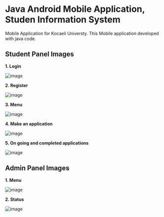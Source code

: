 # Java Android Mobile Application, Studen Information System
Mobile Application for Kocaeli Universty. This Mobile application developed with java code.

**Student Panel Images**
---
**1. Login**

![image](https://github.com/Serhatkacmaz/Java-Android-StudentInformationSystem/assets/56757412/87831903-4135-462f-be19-fce9d1d38bb7)

**2. Register**

![image](https://github.com/Serhatkacmaz/Java-Android-StudentInformationSystem/assets/56757412/9e9bf273-2e64-4805-992e-b153e359afdb)

**3. Menu**

![image](https://github.com/Serhatkacmaz/Java-Android-StudentInformationSystem/assets/56757412/3677dc9c-c50d-4083-9e5a-7da3417410b7)

**4. Make an application**

![image](https://github.com/Serhatkacmaz/Java-Android-StudentInformationSystem/assets/56757412/19ee6af9-c973-48ec-b20d-95c9a392499c)

**5. On going and completed applications**

![image](https://github.com/Serhatkacmaz/Java-Android-StudentInformationSystem/assets/56757412/061a77a1-6495-49a1-907d-08386395ea14)

**Admin Panel Images**
---

**1. Menu**

![image](https://github.com/Serhatkacmaz/Java-Android-StudentInformationSystem/assets/56757412/51d85592-4850-42f0-9618-d921daaeb699)

**2. Status**

![image](https://github.com/Serhatkacmaz/Java-Android-StudentInformationSystem/assets/56757412/dae1d24a-ee63-4341-a3a1-128fbb31f34d)
